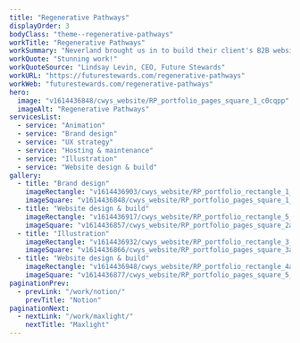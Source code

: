 ```yaml
---
title: "Regenerative Pathways"
displayOrder: 3
bodyClass: "theme--regenerative-pathways"
workTitle: "Regenerative Pathways"
workSummary: "Neverland brought us in to build their client's B2B website promoting regenerative business practices. As the project progressed, the brief expanded to incorporate branding, UX strategy and UI design."
workQuote: "Stunning work!"
workQuoteSource: "Lindsay Levin, CEO, Future Stewards"
workURL: "https://futurestewards.com/regenerative-pathways"
workWeb: "futurestewards.com/regenerative-pathways"
hero:
  image: "v1614436848/cwys_website/RP_portfolio_pages_square_1_c0cqpp"
  imageAlt: "Regenerative Pathways"
servicesList:
  - service: "Animation"
  - service: "Brand design"
  - service: "UX strategy"
  - service: "Hosting & maintenance"
  - service: "Illustration"
  - service: "Website design & build"
gallery:
  - title: "Brand design"
    imageRectangle: "v1614436903/cwys_website/RP_portfolio_rectangle_1_HERO_jsodsr"
    imageSquare: "v1614436848/cwys_website/RP_portfolio_pages_square_1_c0cqpp"
  - title: "Website design & build"
    imageRectangle: "v1614436917/cwys_website/RP_portfolio_rectangle_5_fnogbb"
    imageSquare: "v1614436857/cwys_website/RP_portfolio_pages_square_2a_idytgq"
  - title: "Illustration"
    imageRectangle: "v1614436932/cwys_website/RP_portfolio_rectangle_3_lv7kwg"
    imageSquare: "v1614436866/cwys_website/RP_portfolio_pages_square_3a_ioinhb"
  - title: "Website design & build"
    imageRectangle: "v1614436948/cwys_website/RP_portfolio_rectangle_4a_lcya3l"
    imageSquare: "v1614436877/cwys_website/RP_portfolio_pages_square_5_s8zxue"
paginationPrev:
  - prevLink: "/work/notion/"
    prevTitle: "Notion"
paginationNext:
  - nextLink: "/work/maxlight/"
    nextTitle: "Maxlight"
---
```

